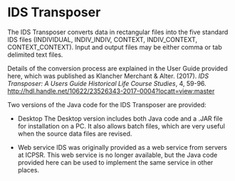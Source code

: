 # IDS Transposer  

The IDS Transposer converts data in rectangular files into the five standard IDS files (INDIVIDUAL, INDIV_INDIV, CONTEXT, INDIV_CONTEXT, CONTEXT_CONTEXT).  Input and output files may be either comma or tab delimited text files.   

Details of the conversion process are explained in the User Guide provided here, which was published as Klancher Merchant & Alter. (2017). *IDS Transposer: A Users Guide Historical Life Course Studies*, 4, 59-96. http://hdl.handle.net/10622/23526343-2017-0004?locatt=view:master   
   
Two versions of the Java code for the IDS Transposer are provided:

- Desktop
The Desktop version includes both Java code and a .JAR file for installation on a PC.  It also allows batch files, which are very useful when the source data files are revised.

- Web service
IDS was originally provided as a web service from servers at ICPSR.  This web service is no longer available, but the Java code provided here can be used to implement the same service in other places.



 




  
   
 